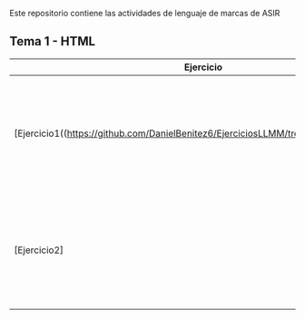 Este repositorio contiene las actividades de lenguaje de marcas de ASIR

## Tema 1 - HTML
Ejercicio | Descripción
------------|-------------
[Ejercicio1((https://github.com/DanielBenitez6/EjerciciosLLMM/tree/main/Tema%201))] | Crea una página web sencilla con un encabezado h1 y un pequeño párrafo de texto de tu elección
[Ejercicio2] | Crea un documento xml que incluya información sobre un par de libros de una biblioteca.
